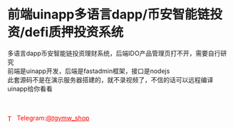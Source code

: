 # 前端uinapp多语言dapp/币安智能链投资/defi质押投资系统

多语言dapp币安智能链投资理财系统，后端IDO产品管理页打不开，需要自行研究<br>前端是uinapp开发，后端是fastadmin框架，接口是nodejs<br>此套源码不是在演示服务器搭建的，就不录视频了，不信的话可以远程编译uinapp给你看看<br><br><br>




<p style="color: red;"><img src="https://cdn-icons-png.flaticon.com/512/2111/2111646.png" alt="Telegram Icon" style="width: 16px; vertical-align: middle; margin-right: 5px;">Telegram:<a href="https://t.me/tgymw_shop" style="color: red;">@tgymw_shop</a></p>
